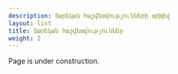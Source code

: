 ```yaml
---
description: Տարեկան հաշվետվությունների արխիվ
layout: list
title: Տարեկան հաշվետվություններ
weight: 2
---
```


Page is under construction.
